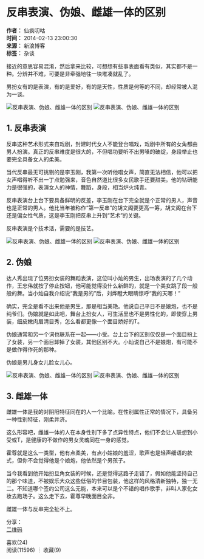 # 反串表演、伪娘、雌雄一体的区别

**作者：** 仙疯叨咕  
**时间：** 2014-02-13 23:00:30  
**来源：** 新浪博客  
**标签：** 杂谈  

接近的意思容易混淆，然后拿来比较，可想想有些事表面看有类似，其实都不是一种。分辨并不难，可要是非牵强地往一块堆凑就乱了。

男扮女有的是表演，有的是爱好，有的是天性，性质是何等的不同，却经常被人混为一谈。

![反串表演、伪娘、雌雄一体的区别](http://s7.sinaimg.cn/mw690/001y6gfUty6GyIRlursc6) ![反串表演、伪娘、雌雄一体的区别](http://s11.sinaimg.cn/mw690/001y6gfUty6GyIQzysy9a)

## 1. 反串表演

反串这种艺术形式来自戏剧，封建时代女人不能登台唱戏，戏剧中所有的女角都由男人扮演。真正的反串难度是很大的，不但唱功要听不出男嗓的破绽，身段举止也要完全具备女人的柔美。

当代反串最无可挑剔的是李玉刚，我第一次听他唱女声，简直无法相信，他可以把女声唱得听不出一丁点勉强来，音色自然道比很多女民歌手还要甜美。他的钻研能力是很强的，表演女人的神情，舞蹈，身段，相当炉火纯青。

反串表演台上台下要具备鲜明的反差，李玉刚在台下完全就是个正常的男人，声音也是正常的男人。他比当年被称作“第一反串”的胡文阁要更高一筹，胡文阁在台下还是偏女性气质，这是李玉刚把反串上升到“艺术”的关键。

反串表演是个技术活，需要的是技艺。

![反串表演、伪娘、雌雄一体的区别](http://s4.sinaimg.cn/mw690/001y6gfUty6GyJREh5p83) ![反串表演、伪娘、雌雄一体的区别](http://s13.sinaimg.cn/mw690/001y6gfUty6GyVikykc4)

## 2. 伪娘

达人秀出现了位男扮女装的舞蹈表演，这位叫小灿的男生，出场表演的了几个动作，王忠伟就按了停止按钮，他可能觉得没什么新鲜的，就是一个美女跳了段一般般的舞。当小灿自我介绍说“我是男的”后，刘烨瞪大眼睛惊呼“我的天哪！”

确实，完全是看不出来他是男生，那是相当美艳。他说自己平日不是娘炮，也不是纯爷们。伪娘就是如此吧，舞台上扮女人，可生活里也不是男性化的，即使穿上男装，细皮嫩肉眉清目秀，怎么看都更像一个面目娇好的T。

伪娘通常和另一个词也联系在一起——小受。台上台下的区别仅仅是一个面目扮上了女装，另一个面目卸掉了女装，其他区别不大。小灿说自己不是娘炮，有可能不是做作得作死的那种。

伪娘是男儿身女儿脸女儿心。

![反串表演、伪娘、雌雄一体的区别](http://s12.sinaimg.cn/mw690/001y6gfUty6GyWwd5Jpeb) ![反串表演、伪娘、雌雄一体的区别](http://s5.sinaimg.cn/mw690/001y6gfUty6GyWwDpu4b4)

## 3. 雌雄一体

雌雄一体是我的对阴阳特征同在的人一个比喻。在性别属性正常的情况下，具备另一种性别特征，刚柔并济。

这么形容吧，雌雄一体的人在本身性别下多了点异性特点，他们不会让人联想到小受或T，是健康的不做作的男女灵魂同在一身的感觉。

霍尊就是这么一类型，他有点柔美，有点小姑娘的羞涩，歌声也是轻声细语的款式，但你不会觉得他是个娘炮，他依然是个男孩子。

当今我看到他开始扮旦角女装的时候，还是觉得这路子走错了，假如他能坚持自己的那个味道，不被娱乐大众这些低俗的节目包装，他这样的风格清新独特，独一无二。不知道哪个签约公司这么无能，本来可以是个不错的唱作歌手，非叫人家化女妆去跑场子。这么走下去，霍尊早晚面目全非。

雌雄一体与反串完全扯不上。  

分享：  
[二维码](https://blog.sina.com.cn/s/blog_54a3cbea0102eg3j.html) 

喜欢(24)  
阅读(11596) ┊ 收藏(9)
<!-- tcd_original_link https://blog.sina.com.cn/s/blog_54a3cbea0102eg3j.html -->
